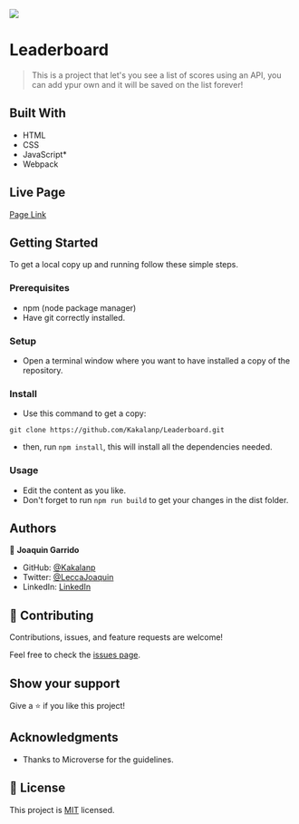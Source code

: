 ![](https://img.shields.io/badge/Microverse-blueviolet)

# Leaderboard

> This is a project that let's you see a list of scores using an API, you can add ypur own and it will be saved on the list forever!


## Built With

- HTML
- CSS
- JavaScript*
- Webpack

## Live Page

[Page Link](https://kakalanp.github.io/Leaderboard/dist/)


## Getting Started

To get a local copy up and running follow these simple steps.

### Prerequisites

- npm (node package manager)
- Have git correctly installed.

### Setup

- Open a terminal window where you want to have installed a copy of the repository.

### Install

- Use this command to get a copy:
```
git clone https://github.com/Kakalanp/Leaderboard.git
```

- then, run `npm install`, this will install all the dependencies needed.
### Usage

- Edit the content as you like.
- Don't forget to run `npm run build` to get your changes in the dist folder.

## Authors

👤 **Joaquin Garrido**

- GitHub: [@Kakalanp](https://github.com/Kakalanp)
- Twitter: [@LeccaJoaquin](https://twitter.com/LeccaJoaquin)
- LinkedIn: [LinkedIn](https://www.linkedin.com/in/joaquín-garrido-lecca-zanetti-623583204)


## 🤝 Contributing

Contributions, issues, and feature requests are welcome!

Feel free to check the [issues page](../../issues/).

## Show your support

Give a ⭐️ if you like this project!

## Acknowledgments

- Thanks to Microverse for the guidelines.


## 📝 License

This project is [MIT](./MIT.md) licensed.
